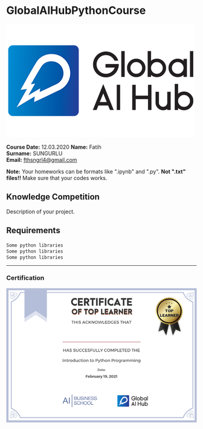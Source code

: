 # GlobalAIHubPythonCourse

![](img/newlogo.png)

**Course Date:** 12.03.2020 
**Name:** Fatih  
**Surname:** SUNGURLU  
**Email:** fthsngrl4@gmail.com 

**Note:** Your homeworks can be formats like ".ipynb" and ".py". **Not ".txt" files!!** Make sure that your codes works.  

## Knowledge Competition
Description of your project.

## Requirements
```
Some python libraries
Some python libraries
Some python libraries
```
---

### Certification
![](img/TopLearnerCertificate.png)

